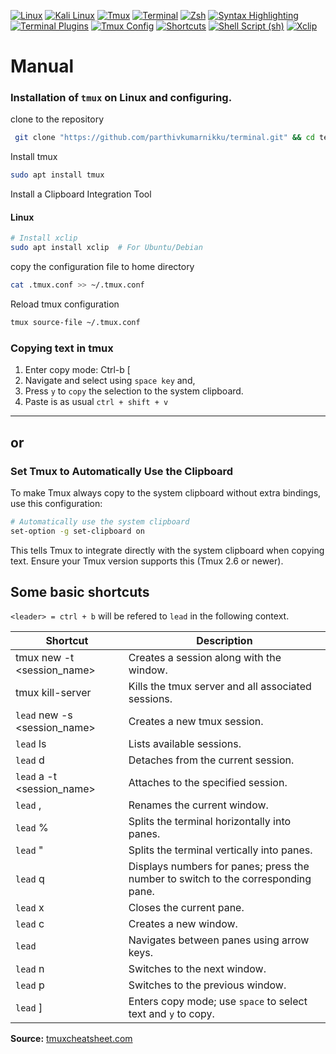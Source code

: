 [![Linux](https://img.shields.io/badge/Linux-FCC624?style=for-the-badge&logo=linux&logoColor=black)](#) 
[![Kali Linux](https://img.shields.io/badge/Kali_Linux-268BEE?style=for-the-badge&logo=kali-linux&logoColor=white)](#) 
[![Tmux](https://img.shields.io/badge/Tmux-1BB91F?style=for-the-badge&logo=tmux&logoColor=white)](#) 
[![Terminal](https://img.shields.io/badge/Terminal-black?style=for-the-badge&logo=gnome-terminal&logoColor=white)](#) 
[![Zsh](https://img.shields.io/badge/Zsh-FFD500?style=for-the-badge&logo=gnu-bash&logoColor=black)](#) 
[![Syntax Highlighting](https://img.shields.io/badge/Syntax_Highlighting-007ACC?style=for-the-badge&logo=visual-studio-code&logoColor=white)](#) 
[![Terminal Plugins](https://img.shields.io/badge/Terminal_Plugins-1E90FF?style=for-the-badge&logo=plug&logoColor=white)](#) 
[![Tmux Config](https://img.shields.io/badge/Tmux_Config-2F4F4F?style=for-the-badge&logo=tmux&logoColor=white)](#) 
[![Shortcuts](https://img.shields.io/badge/Shortcuts-FFA500?style=for-the-badge&logo=shortcuts&logoColor=white)](#) 
[![Shell Script (sh)](https://img.shields.io/badge/Sh-4EAA25?style=for-the-badge&logo=gnu-bash&logoColor=white)](#) 
[![Xclip](https://img.shields.io/badge/Xclip-4682B4?style=for-the-badge&logo=clip&logoColor=white)](#)

# Manual

### Installation of `tmux` on Linux and configuring.
clone to the repository
```bash
 git clone "https://github.com/parthivkumarnikku/terminal.git" && cd terminal/tmux
```

Install tmux 
```bash
sudo apt install tmux
``` 
Install a Clipboard Integration Tool
#### Linux
```bash
# Install xclip
sudo apt install xclip  # For Ubuntu/Debian
```

copy the configuration file to home directory
```bash
cat .tmux.conf >> ~/.tmux.conf
```

Reload tmux configuration
```bash
tmux source-file ~/.tmux.conf
```
### Copying text in tmux
1. Enter copy mode: Ctrl-b [
2. Navigate and select using `space key` and,
3. Press `y` to `copy` the selection to the system clipboard.
4. Paste is as usual `ctrl + shift + v`
---
## or
### Set Tmux to Automatically Use the Clipboard
To make Tmux always copy to the system clipboard without extra bindings, use this configuration:

```bash
# Automatically use the system clipboard
set-option -g set-clipboard on
```
This tells Tmux to integrate directly with the system clipboard when copying text. Ensure your Tmux version supports this (Tmux 2.6 or newer).

## Some basic shortcuts

`<leader> = ctrl + b` will be refered to `lead` in the following context.

| **Shortcut**              | **Description**                                                                          |
|----------------------------|------------------------------------------------------------------------------------------|
| tmux new -t <session_name> | Creates a session along with the window.                                               |
| tmux kill-server         | Kills the tmux server and all associated sessions.                                       |
| `lead` new -s <session_name> | Creates a new tmux session.                                                           |
| `lead` ls                  | Lists available sessions.                                                               |
| `lead` d                  | Detaches from the current session.                                                      |
| `lead` a -t <session_name> | Attaches to the specified session.                                                      |
| `lead` ,                   | Renames the current window.                                                             |
| `lead` %                   | Splits the terminal horizontally into panes.                                            |
| `lead` "                   | Splits the terminal vertically into panes.                                              |
| `lead` q                   | Displays numbers for panes; press the number to switch to the corresponding pane.       |
| `lead` x                   | Closes the current pane.                                                                |
| `lead` c                   | Creates a new window.                                                                   |
| `lead` <arrow keys>        | Navigates between panes using arrow keys.                                               |
| `lead` n                   | Switches to the next window.                                                            |
| `lead` p                   | Switches to the previous window.                                                        |
| `lead` ]                   | Enters copy mode; use `space` to select text and `y` to copy.                           |



**Source:** [tmuxcheatsheet.com](https://tmuxcheatsheet.com/)


